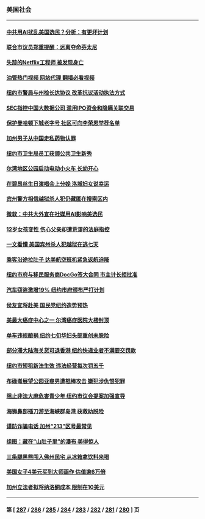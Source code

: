 ### 美国社会
---
#### [中共用AI扰乱美国选民？分析：有更坏计划](../../pages/ncid1078160/n14069549.md?09082045) 
#### [联合市议员郑重提醒：远离夺命芬太尼](../../pages/ncid1078160/n14069380.md?09082045) 
#### [失踪的Netflix工程师 被发现身亡](../../pages/ncid1078160/n14069378.md?09082045) 
#### [油管热门视频 网站代理 翻墙必看视频](http://138.2.39.72:81/youtube.html?epic-marker?09082045)
#### [纽约市警局与州检长达协议 改革抗议活动执法方式](../../pages/ncid1078160/n14069247.md?09082045) 
#### [SEC指控中国大数据公司 滥用IPO资金和隐瞒关联交易](../../pages/ncid1078160/n14069277.md?09082045) 
#### [保护曼哈顿下城老字号 社区可向李荣恩举荐名单](../../pages/ncid1078160/n14069295.md?09082045) 
#### [加州男子从中国走私药物认罪](../../pages/ncid1078160/n14069279.md?09082045) 
#### [纽约市卫生局员工获颁公共卫生新秀](../../pages/ncid1078160/n14069294.md?09082045) 
#### [尔湾地区公园启动电动小火车 长幼开心](../../pages/ncid1078160/n14069216.md?09082045) 
#### [在碧昂丝生日演唱会上分娩 洛城妇女说幸运](../../pages/ncid1078160/n14069164.md?09082045) 
#### [宾州警方相信越狱杀人犯仍藏匿在搜索区内](../../pages/ncid1078160/n14069147.md?09082045) 
#### [微软：中共大外宣在社媒用AI影响美选民](../../pages/ncid1078160/n14069074.md?09082045) 
#### [12岁女孩变性 伤心父亲却遭荒谬的法庭指控](../../pages/ncid1078160/n14069015.md?09082045) 
#### [一文看懂 美国宾州杀人犯越狱在逃七天](../../pages/ncid1078160/n14068575.md?09082045) 
#### [乘客沿途拉肚子 达美航空班机紧急返航迫降](../../pages/ncid1078160/n14068514.md?09082045) 
#### [纽约市府与移民服务商DocGo签大合同 市主计长拒批准](../../pages/ncid1078160/n14068549.md?09082045) 
#### [汽车窃盗激增19% 纽约市府颁布严打计划](../../pages/ncid1078160/n14068541.md?09082045) 
#### [侯友宜将赴美 国民党纽约造势预热](../../pages/ncid1078160/n14068547.md?09082045) 
#### [美最大癌症中心之一 尔湾癌症医院大楼封顶](../../pages/ncid1078160/n14068571.md?09082045) 
#### [单车违规酿祸 纽约七旬华妇头部重创未脱险](../../pages/ncid1078160/n14068543.md?09082045) 
#### [部分滞大陆海关货可退香港 纽约快递业者不满要交罚款](../../pages/ncid1078160/n14068556.md?09082045) 
#### [纽约市短租新法生效 违法经营每次罚五千](../../pages/ncid1078160/n14068554.md?09082045) 
#### [布碌崙展望公园亚裔男遭棍棒攻击 嫌犯涉仇恨犯罪](../../pages/ncid1078160/n14068527.md?09082045) 
#### [阻止非法大麻危害青少年 纽约市议会提案加强宣导](../../pages/ncid1078160/n14068531.md?09082045) 
#### [海狮鼻部插刀游至海峡群岛港 获救助脱险](../../pages/ncid1078160/n14068367.md?09082045) 
#### [谨防诈骗电话 加州“213”区号最常见](../../pages/ncid1078160/n14068352.md?09082045) 
#### [组图：藏在“山肚子里”的瀑布 美得惊人](../../pages/ncid1078160/n14068188.md?09082045) 
#### [三条腿黑熊闯入佛州民宅 从冰箱拿饮料来喝](../../pages/ncid1078160/n14068211.md?09082045) 
#### [美国女子4美元买到大师画作 估值逾6万倍](../../pages/ncid1078160/n14067860.md?09082045) 
#### [加州立法者拟将纳洛酮成本 限制在10美元](../../pages/ncid1078160/n14068025.md?09082045) 

---
#### 第 [ [287](./287.md?09082045) / [286](./286.md?09082045) / [285](./285.md?09082045) / [284](./284.md?09082045) / [283](./283.md?09082045) / [282](./282.md?09082045) / [281](./281.md?09082045) / [280](./280.md?09082045) ] 页
